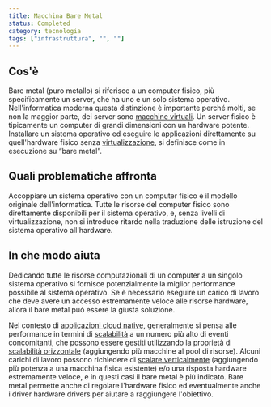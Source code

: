 ```yaml
---
title: Macchina Bare Metal
status: Completed
category: tecnologia
tags: ["infrastruttura", "", ""]
---
```


## Cos'è

Bare metal (puro metallo) si riferisce a un computer fisico, più specificamente un server, che ha uno e un solo sistema operativo.
Nell'informatica moderna questa distinzione è importante perché molti, se non la maggior parte, dei server sono [macchine virtuali](/it/virtual-machine/).
Un server fisico è tipicamente un computer di grandi dimensioni con un hardware potente.
Installare un sistema operativo ed eseguire le applicazioni direttamente su quell'hardware fisico senza [virtualizzazione](/it/virtualization/), si definisce come in esecuzione su “bare metal”.

## Quali problematiche affronta

Accoppiare un sistema operativo con un computer fisico è il modello originale dell'informatica.
Tutte le risorse del computer fisico sono direttamente disponibili per il sistema operativo, e, senza livelli di virtualizzazione, non si introduce ritardo nella traduzione delle istruzione del sistema operativo all'hardware.

## In che modo aiuta

Dedicando tutte le risorse computazionali di un computer a un singolo sistema operativo si fornisce potenzialmente la miglior performance possibile al sistema operativo.
Se è necessario eseguire un carico di lavoro che deve avere un accesso estremamente veloce alle risorse hardware, allora il bare metal può essere la giusta soluzione.

Nel contesto di [applicazioni cloud native](/it/cloud-native-apps/),
generalmente si pensa alle performance in termini di [scalabilità](/it/scalability/) a un numero più alto di eventi concomitanti,
che possono essere gestiti utilizzando la proprietà di [scalabilità orizzontale](/it/horizontal-scaling/) (aggiungendo più macchine al pool di risorse).
Alcuni carichi di lavoro possono richiedere di [scalare verticalmente](/it/vertical-scaling/) (aggiungendo più potenza a una macchina fisica esistente)
e/o una risposta hardware estremamente veloce, e in questi casi il bare metal è più indicato.
Bare metal permette anche di regolare l'hardware fisico ed eventualmente anche i driver hardware drivers per aiutare a raggiungere l'obiettivo.
